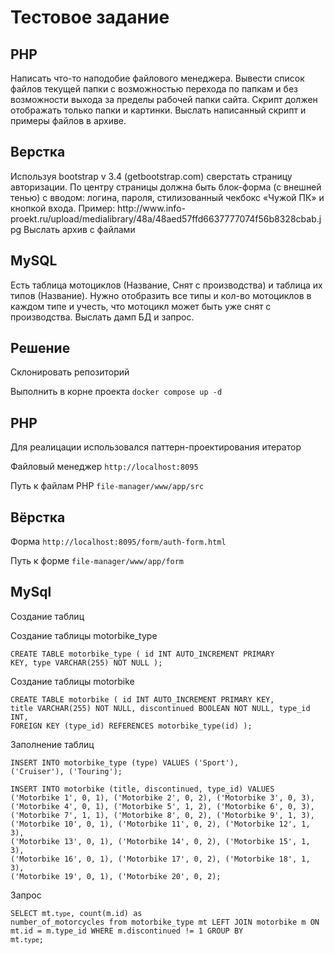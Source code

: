 <h1>Тестовое задание</h1>

<p>
    <h2>PHP</h2>
    Написать что-то наподобие файлового менеджера. Вывести список файлов текущей папки с возможностью перехода по папкам и без возможности выхода за пределы рабочей папки сайта. Скрипт должен отображать только папки и картинки.
    Выслать написанный скрипт и примеры файлов в архиве.
</p>

<p>
    <h2>Верстка</h2>
    Используя bootstrap v 3.4 (getbootstrap.com) сверстать страницу авторизации. По центру страницы должна быть блок-форма (с внешней тенью) с вводом: логина, пароля, стилизованный чекбокс «Чужой ПК» и кнопкой входа.
    Пример: http://www.info-proekt.ru/upload/medialibrary/48a/48aed57ffd6637777074f56b8328cbab.jpg
    Выслать архив с файлами
</p>

<p>
    <h2>MySQL</h2>
    Есть таблица мотоциклов (Название, Снят с производства) и таблица их типов (Название).
    Нужно отобразить все типы и кол-во мотоциклов в каждом типе и учесть, что мотоцикл может быть уже снят с производства.
    Выслать дамп БД и запрос.
</p>

<h2>Решение</h2>

<p>Склонировать репозиторий</p>
<p>Выполнить в корне проекта <code>docker compose up -d</code></p>

<h2>PHP</h2>

<p>Для реалицации использовался паттерн-проектирования итератор</p>
<p>Файловый менеджер <code>http://localhost:8095</code></p>
<p>Путь к файлам PHP <code>file-manager/www/app/src</code></p>

<h2>Вёрстка</h2>

<p>Форма <code>http://localhost:8095/form/auth-form.html</code></p>
<p>Путь к форме <code>file-manager/www/app/form</code></p>

<h2>MySql</h2>
<p>Создание таблиц</p>

<p>Создание таблицы motorbike_type</p>

<code>CREATE TABLE motorbike_type (
id INT AUTO_INCREMENT PRIMARY KEY,
type VARCHAR(255) NOT NULL
);</code>

<p>Создание таблицы motorbike</p>

<code>CREATE TABLE motorbike (
id INT AUTO_INCREMENT PRIMARY KEY,
title VARCHAR(255) NOT NULL,
discontinued BOOLEAN NOT NULL,
type_id INT,
FOREIGN KEY (type_id) REFERENCES motorbike_type(id)
);</code>

<p>Заполнение таблиц</p>

<code>INSERT INTO motorbike_type (type) VALUES
('Sport'),
('Cruiser'),
('Touring');</code>

<code>INSERT INTO motorbike (title, discontinued, type_id) VALUES
('Motorbike 1', 0, 1),
('Motorbike 2', 0, 2),
('Motorbike 3', 0, 3),
('Motorbike 4', 0, 1),
('Motorbike 5', 1, 2),
('Motorbike 6', 0, 3),
('Motorbike 7', 1, 1),
('Motorbike 8', 0, 2),
('Motorbike 9', 1, 3),
('Motorbike 10', 0, 1),
('Motorbike 11', 0, 2),
('Motorbike 12', 1, 3),
('Motorbike 13', 0, 1),
('Motorbike 14', 0, 2),
('Motorbike 15', 1, 3),
('Motorbike 16', 0, 1),
('Motorbike 17', 0, 2),
('Motorbike 18', 1, 3),
('Motorbike 19', 0, 1),
('Motorbike 20', 0, 2);</code>

<p>Запрос</p>

<code>SELECT
mt.`type`,
count(m.id) as number_of_motorcycles
from motorbike_type mt
LEFT JOIN motorbike m ON mt.id = m.type_id
WHERE m.discontinued != 1
GROUP BY mt.`type`;</code>
